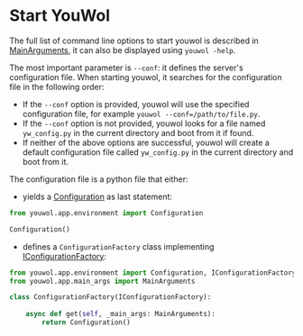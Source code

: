 
# Start YouWol


The full list of command line options to start youwol is described in 
[MainArguments](@nav/references/youwol/app.main_args.MainArguments), it can also be displayed using `youwol -help`.

The most important parameter is `--conf`: it defines the server's configuration file.
When starting youwol, it searches for the configuration file in the following order:

*  If the `--conf` option is provided, youwol will use the specified configuration file,
for example `youwol --conf=/path/to/file.py`.
*  If the `--conf` option is not provided, youwol looks for a file named `yw_config.py` in the current 
directory and boot from it if found.
*  If neither of the above options are successful, youwol will create a default configuration 
file called `yw_config.py` in the current directory and boot from it.

The configuration file is a python file that either:

*  yields a [Configuration](@nav/references/youwol/app/environment/models.models_config.Configuration) as last statement:

```python
from youwol.app.environment import Configuration

Configuration()
```

*  defines a `ConfigurationFactory` class implementing
   [IConfigurationFactory](@nav/references/youwol/app/environment.config_from_module.IConfigurationFactory):

```python
from youwol.app.environment import Configuration, IConfigurationFactory
from youwol.app.main_args import MainArguments

class ConfigurationFactory(IConfigurationFactory):
   
    async def get(self, _main_args: MainArguments):
        return Configuration()

```
